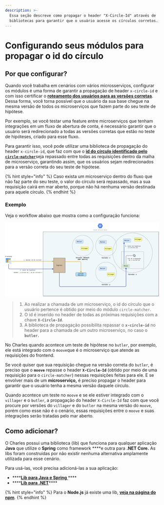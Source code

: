 ```yaml
---
description: >-
  Essa seção descreve como propagar o header "X-Circle-Id" através de
  bibliotecas para garantir que o usuário acesse os círculos corretos.
---
```


# Configurando seus módulos para propagar o id do círculo

## Por que configurar? 

Quando você trabalha em cenários com vários microsserviços, configurar os módulos é uma forma de garantir a propagação de header `x-circle-id` e com isso certificar o [**roteamento dos usuários para as versões corretas**](../../referencia/circulo.md#como-integrar-circulos-com-servicos). Dessa forma, você torna possível que o usuário da sua base chegue na mesma versão de todos os microserviços que fazem parte do seu teste de hipótese.

Por exemplo, se você testar uma feature entre microserviços que tenham integrações em um fluxo de abertura de conta, é necessário garantir que o usuário será redirecionado a todas as versões corretas que estão no teste de hipóteses, criado para esse fluxo.

Para garantir isso, você pode utilizar uma biblioteca de propagação do header `x-circle-id`, que faz com que o [**id do círculo identificado pelo `circle-matcher`**](../../referencia/circle-matcher.md#identificacao-de-circulos-atraves-da-api)seja repassado entre todas as requisições dentro da malha de microserviço, garantindo assim, que os usuários sejam redirecionados para a versão correta do seu teste de hipótese.

{% hint style="info" %}
Caso exista um microserviço dentro do fluxo que não faz parte do seu teste, o valor do círculo será repassado, mas a sua requisição cairá em mar aberto, porque não há nenhuma versão destinada para aquele círculo. 
{% endhint %}

### **Exemplo**

Veja o workflow abaixo que mostra como a configuração funciona: 

![](../../.gitbook/assets/header-propagation-ptbr-v2.png)

> 1. Ao realizar a chamada de um microserviço, o id do círculo que o usuário pertence é obtido por meio do módulo `circle-matcher`.
> 2. O id é inserido no header de todas as próximas requisições com a chave **`X-Circle-Id`**.
> 3. A biblioteca de propagação possibilita repassar o **`x-circle-id`** no header para a chamada de um outro microserviço, no caso o **`butler`.**

No Charles quando acontece um teste de hipótese no `butler`, por exemplo, ele está integrado com o `moove`que é o microserviço que atende as requisições do frontend. 

Se você quiser que sua requisição chegue na versão correta do `butler`, é preciso que o **`moove`** repasse o header **`X-Circle-Id`** \(obtido por meio de uma requisição para o `circle-matcher`\) nessas requisições feitas para ele. E se envolver mais de um **microserviço,** é preciso propagar o header para garantir que o usuário tenha a mesma versão daquele círculo.

Quando acontece um teste no `moove` e se ele estiver integrado com o `villager` e o `butler`, a propagação do header `X-Circle-Id` faz com que você procure por versões do `villager` e do `butler` na mesma versão do `moove`, porém como esse não é o cenário, essas requisições entre o `moove` e suas integrações serão tratadas pelo mar aberto.

## Como adicionar? 

O Charles possui uma biblioteca \(lib\) que funciona para qualquer aplicação **Java** que utilize o **Spring** como framework ****e outra para **.NET Core.** As libs foram construídas por não existir nenhuma alternativa amplamente utilizada para esse cenário. 

Para usá-las, você precisa adicioná-las a sua aplicação:

* \*\*\*\*[**Lib para Java e Spring** ](https://github.com/ZupIT/charlescd/tree/master/tracing/spring)\*\*\*\*
* \*\*\*\*[**Lib para .NET**](https://github.com/ZupIT/charlescd/tree/master/tracing/dotnet-core%20)\*\*\*\*

{% hint style="info" %}
Para o **Node.js** já existe uma lib, [**veja na página do npm**](https://www.npmjs.com/package/hpropagate). 
{% endhint %}

